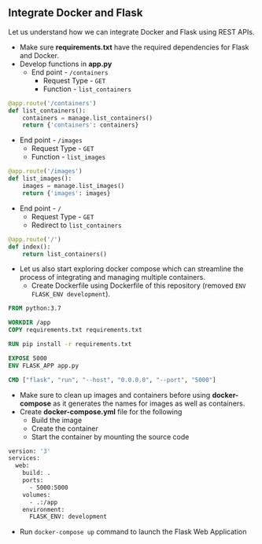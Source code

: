 ## Integrate Docker and Flask

Let us understand how we can integrate Docker and Flask using REST APIs.
* Make sure **requirements.txt** have the required dependencies for Flask and Docker.
* Develop functions in **app.py**
  * End point - `/containers`
    * Request Type - `GET`
    * Function - `list_containers`
```python
@app.route('/containers')
def list_containers():
    containers = manage.list_containers()
    return {'containers': containers}
```
  * End point - `/images`
    * Request Type - `GET`
    * Function - `list_images`
```python
@app.route('/images')
def list_images():
    images = manage.list_images()
    return {'images': images}
```
  * End point - `/`
    * Request Type - `GET`
    * Redirect to `list_containers`
```python
@app.route('/')
def index():
    return list_containers()
```
* Let us also start exploring docker compose which can streamline the process of integrating and managing multiple containers.
  * Create Dockerfile using Dockerfile of this repository (removed `ENV FLASK_ENV development`).
```dockerfile
FROM python:3.7

WORKDIR /app
COPY requirements.txt requirements.txt

RUN pip install -r requirements.txt

EXPOSE 5000
ENV FLASK_APP app.py

CMD ["flask", "run", "--host", "0.0.0.0", "--port", "5000"]
```
  * Make sure to clean up images and containers before using **docker-compose** as it generates the names for images as well as containers.
  * Create **docker-compose.yml** file for the following
    * Build the image
    * Create the container
    * Start the container by mounting the source code
```dockerfile
version: '3'
services:
  web:
    build: .
    ports:
      - 5000:5000
    volumes:
      - .:/app
    environment:
      FLASK_ENV: development  
```
  * Run `docker-compose up` command to launch the Flask Web Application
